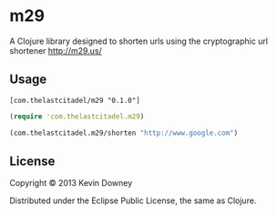 # m29

A Clojure library designed to shorten urls using the cryptographic url
shortener http://m29.us/

## Usage

`[com.thelastcitadel/m29 "0.1.0"]`

```clojure
(require 'com.thelastcitadel.m29)

(com.thelastcitadel.m29/shorten "http://www.google.com")
```

## License

Copyright © 2013 Kevin Downey

Distributed under the Eclipse Public License, the same as Clojure.
